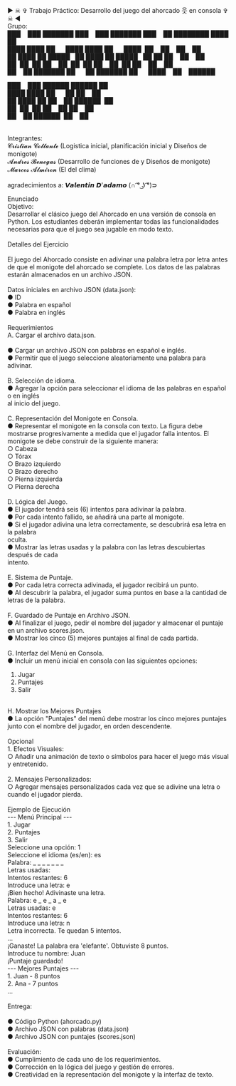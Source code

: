 ▶ ☠ ✞ Trabajo Práctico: Desarrollo del juego del ahorcado 웃 en consola ✞ ☠ ◀</br>
Grupo: </br>
███&nbsp;&nbsp;&nbsp;&nbsp;███&nbsp;███████&nbsp;███&nbsp;&nbsp;&nbsp;&nbsp;███&nbsp;███████&nbsp;███&nbsp;&nbsp;&nbsp;&nbsp;██&nbsp;████████&nbsp;██████</br>
████&nbsp;████&nbsp;██&nbsp;&nbsp;&nbsp;&nbsp;&nbsp;&nbsp;████&nbsp;████&nbsp;██&nbsp;&nbsp;&nbsp;&nbsp;&nbsp;&nbsp;████&nbsp;&nbsp;██&nbsp;&nbsp;&nbsp;&nbsp;██&nbsp;&nbsp;&nbsp;&nbsp;██&nbsp;&nbsp;&nbsp;&nbsp;██</br>
██&nbsp;████&nbsp;██&nbsp;█████&nbsp;&nbsp;&nbsp;██&nbsp;████&nbsp;██&nbsp;█████&nbsp;&nbsp;&nbsp;██&nbsp;██&nbsp;██&nbsp;&nbsp;&nbsp;&nbsp;██&nbsp;&nbsp;&nbsp;&nbsp;██</br>
██&nbsp;&nbsp;██&nbsp;&nbsp;██&nbsp;██&nbsp;&nbsp;&nbsp;&nbsp;██&nbsp;&nbsp;██&nbsp;&nbsp;██&nbsp;██&nbsp;&nbsp;&nbsp;&nbsp;██&nbsp;&nbsp;██&nbsp;██&nbsp;&nbsp;&nbsp;&nbsp;██&nbsp;&nbsp;&nbsp;&nbsp;██</br>
██&nbsp;&nbsp;&nbsp;&nbsp;██&nbsp;███████&nbsp;██&nbsp;&nbsp;&nbsp;&nbsp;&nbsp;&nbsp;██&nbsp;███████&nbsp;██&nbsp;&nbsp;&nbsp;&nbsp;&nbsp;&nbsp;████&nbsp;&nbsp;&nbsp;&nbsp;██&nbsp;&nbsp;&nbsp;&nbsp;██████</br>

███&nbsp;&nbsp;&nbsp;&nbsp;███&nbsp;██████&nbsp;██████&nbsp;██</br>
████&nbsp;████&nbsp;██&nbsp;&nbsp;&nbsp;&nbsp;&nbsp;&nbsp;██&nbsp;██&nbsp;&nbsp;&nbsp;&nbsp;██</br>
██&nbsp;████&nbsp;██&nbsp;██&nbsp;&nbsp;&nbsp;&nbsp;██&nbsp;██████&nbsp;&nbsp;██</br>
██&nbsp;&nbsp;██&nbsp;&nbsp;██&nbsp;██&nbsp;&nbsp;&nbsp;&nbsp;██&nbsp;██&nbsp;&nbsp;&nbsp;&nbsp;██</br>
██&nbsp;&nbsp;&nbsp;&nbsp;██&nbsp;██████&nbsp;&nbsp;██&nbsp;&nbsp;&nbsp;&nbsp;██</br>                                                                                           
 </br>
 Integrantes: </br>
 𝓒𝓻𝓲𝓼𝓽𝓲𝓪𝓷 𝓒𝓸𝓵𝓵𝓪𝓷𝓽𝓮 (Logistica inicial, planificación inicial y Diseños de monigote)</br>
 𝓐𝓷𝓭𝓻𝓮𝓼 𝓑𝓮𝓷𝓮𝓰𝓪𝓼 (Desarrollo de funciones de y Diseños de monigote)</br>
 𝓜𝓪𝓻𝓬𝓸𝓼 𝓐𝓵𝓶𝓲𝓻𝓸𝓷 (El del clima)</br>
</br>
 agradecimientos a: 𝙑𝙖𝙡𝙚𝙣𝙩𝙞𝙣 𝘿'𝙖𝙙𝙖𝙢𝙤 (∩ ͡° ͜ʖ ͡°)⊃

Enunciado</br>
Objetivo:</br>
Desarrollar el clásico juego del Ahorcado en una versión de consola en Python. Los
estudiantes deberán implementar todas las funcionalidades necesarias para que el juego
sea jugable en modo texto.</br>
</br>
Detalles del Ejercicio</br>
</br>
El juego del Ahorcado consiste en adivinar una palabra letra por letra antes de que el
monigote del ahorcado se complete. Los datos de las palabras estarán almacenados en un
archivo JSON.</br>
</br>
Datos iniciales en archivo JSON (data.json):</br>
● ID </br>
● Palabra en español </br>
● Palabra en inglés </br>
</br>
Requerimientos</br> 
A. Cargar el archivo data.json.</br>
</br>
● Cargar un archivo JSON con palabras en español e inglés.</br>
● Permitir que el juego seleccione aleatoriamente una palabra para adivinar.</br>
</br>
B. Selección de idioma.</br>
● Agregar la opción para seleccionar el idioma de las palabras en español o en inglés</br>
al inicio del juego.</br>
</br>
C. Representación del Monigote en Consola.</br>
● Representar el monigote en la consola con texto. La figura debe mostrarse
progresivamente a medida que el jugador falla intentos. El monigote se debe
construir de la siguiente manera:</br>
○ Cabeza</br>
○ Tórax</br>
○ Brazo izquierdo</br>
○ Brazo derecho</br>
○ Pierna izquierda</br>
○ Pierna derecha</br>
</br>
D. Lógica del Juego.</br>
● El jugador tendrá seis (6) intentos para adivinar la palabra.</br>
● Por cada intento fallido, se añadirá una parte al monigote.</br>
● Si el jugador adivina una letra correctamente, se descubrirá esa letra en la palabra</br>
oculta.</br>
● Mostrar las letras usadas y la palabra con las letras descubiertas después de cada</br>
intento.</br>
</br>
E. Sistema de Puntaje.</br>
● Por cada letra correcta adivinada, el jugador recibirá un punto.</br>
● Al descubrir la palabra, el jugador suma puntos en base a la cantidad de letras de la
palabra.</br>
</br>
F. Guardado de Puntaje en Archivo JSON.</br>
● Al finalizar el juego, pedir el nombre del jugador y almacenar el puntaje en un archivo
scores.json.</br>
● Mostrar los cinco (5) mejores puntajes al final de cada partida.</br>
</br>
G. Interfaz del Menú en Consola.</br>
● Incluir un menú inicial en consola con las siguientes opciones:</br>
1. Jugar</br>
2. Puntajes</br>
3. Salir</br>
</br>
H. Mostrar los Mejores Puntajes</br>
● La opción "Puntajes" del menú debe mostrar los cinco mejores puntajes junto con el
nombre del jugador, en orden descendente.</br>
</br>
Opcional</br>
1. Efectos Visuales:</br>
○ Añadir una animación de texto o símbolos para hacer el juego más visual y
entretenido.</br>
</br>
2. Mensajes Personalizados:</br>
○ Agregar mensajes personalizados cada vez que se adivine una letra o
cuando el jugador pierda.</br>
</br>
Ejemplo de Ejecución</br>
--- Menú Principal ---</br>
1. Jugar</br>
2. Puntajes</br>
3. Salir</br>
Seleccione una opción: 1</br>
Seleccione el idioma (es/en): es</br>
Palabra: _ _ _ _ _ _ _</br>
Letras usadas:</br>
Intentos restantes: 6</br>
Introduce una letra: e</br>
¡Bien hecho! Adivinaste una letra.</br>
Palabra: e _ e _ a _ e</br>
Letras usadas: e</br>
Intentos restantes: 6</br>
Introduce una letra: n</br>
Letra incorrecta. Te quedan 5 intentos.</br>
...</br>
¡Ganaste! La palabra era 'elefante'. Obtuviste 8 puntos.</br>
Introduce tu nombre: Juan</br>
¡Puntaje guardado!</br>
--- Mejores Puntajes ---</br>
1. Juan - 8 puntos</br>
2. Ana - 7 puntos</br>
...</br>
</br>
Entrega:</br>
</br>
● Código Python (ahorcado.py)</br>
● Archivo JSON con palabras (data.json)</br>
● Archivo JSON con puntajes (scores.json)</br>
</br>
Evaluación:</br>
● Cumplimiento de cada uno de los requerimientos.</br>
● Corrección en la lógica del juego y gestión de errores.</br>
● Creatividad en la representación del monigote y la interfaz de
texto.</br>